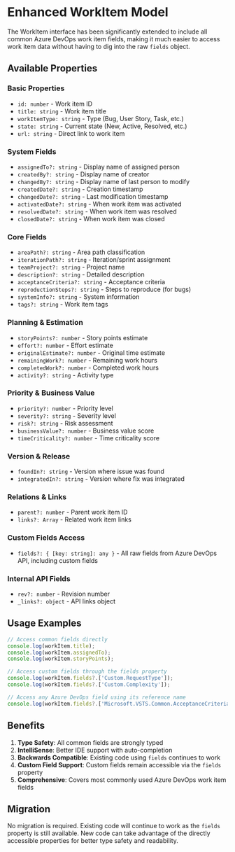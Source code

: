 # Enhanced WorkItem Model

The WorkItem interface has been significantly extended to include all common Azure DevOps work item fields, making it much easier to access work item data without having to dig into the raw `fields` object.

## Available Properties

### Basic Properties
- `id: number` - Work item ID
- `title: string` - Work item title
- `workItemType: string` - Type (Bug, User Story, Task, etc.)
- `state: string` - Current state (New, Active, Resolved, etc.)
- `url: string` - Direct link to work item

### System Fields
- `assignedTo?: string` - Display name of assigned person
- `createdBy?: string` - Display name of creator
- `changedBy?: string` - Display name of last person to modify
- `createdDate?: string` - Creation timestamp
- `changedDate?: string` - Last modification timestamp
- `activatedDate?: string` - When work item was activated
- `resolvedDate?: string` - When work item was resolved
- `closedDate?: string` - When work item was closed

### Core Fields
- `areaPath?: string` - Area path classification
- `iterationPath?: string` - Iteration/sprint assignment
- `teamProject?: string` - Project name
- `description?: string` - Detailed description
- `acceptanceCriteria?: string` - Acceptance criteria
- `reproductionSteps?: string` - Steps to reproduce (for bugs)
- `systemInfo?: string` - System information
- `tags?: string` - Work item tags

### Planning & Estimation
- `storyPoints?: number` - Story points estimate
- `effort?: number` - Effort estimate
- `originalEstimate?: number` - Original time estimate
- `remainingWork?: number` - Remaining work hours
- `completedWork?: number` - Completed work hours
- `activity?: string` - Activity type

### Priority & Business Value
- `priority?: number` - Priority level
- `severity?: string` - Severity level
- `risk?: string` - Risk assessment
- `businessValue?: number` - Business value score
- `timeCriticality?: number` - Time criticality score

### Version & Release
- `foundIn?: string` - Version where issue was found
- `integratedIn?: string` - Version where fix was integrated

### Relations & Links
- `parent?: number` - Parent work item ID
- `links?: Array` - Related work item links

### Custom Fields Access
- `fields?: { [key: string]: any }` - All raw fields from Azure DevOps API, including custom fields

### Internal API Fields
- `rev?: number` - Revision number
- `_links?: object` - API links object

## Usage Examples

```typescript
// Access common fields directly
console.log(workItem.title);
console.log(workItem.assignedTo);
console.log(workItem.storyPoints);

// Access custom fields through the fields property
console.log(workItem.fields?.['Custom.RequestType']);
console.log(workItem.fields?.['Custom.Complexity']);

// Access any Azure DevOps field using its reference name
console.log(workItem.fields?.['Microsoft.VSTS.Common.AcceptanceCriteria']);
```

## Benefits

1. **Type Safety**: All common fields are strongly typed
2. **IntelliSense**: Better IDE support with auto-completion
3. **Backwards Compatible**: Existing code using `fields` continues to work
4. **Custom Field Support**: Custom fields remain accessible via the `fields` property
5. **Comprehensive**: Covers most commonly used Azure DevOps work item fields

## Migration

No migration is required. Existing code will continue to work as the `fields` property is still available. New code can take advantage of the directly accessible properties for better type safety and readability.
